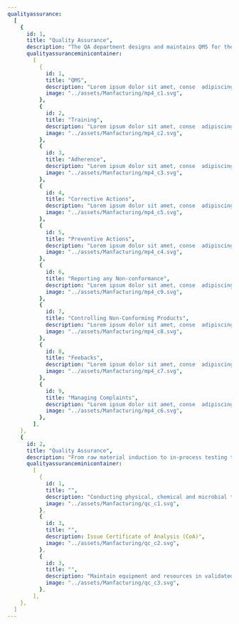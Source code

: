 ```yaml
---
qualityassurance:
  [
    {
      id: 1,
      title: "Quality Assurance",
      description: "The QA department designs and maintains QMS for the company. It identifies the general and specific issues of the organisation and is involved in continuous improvement through preventive and corrective actions. While conducting stringent audits periodically, it enables the comprehensive, adequate and effective implementation of the QMS.",
      qualityassuranceminicontainer:
        [
          {
            id: 1,
            title: "QMS",
            description: "Lorem ipsum dolor sit amet, conse  adipiscing elit.",
            image: "../assets/Manfacturing/mp4_c1.svg",
          },
          {
            id: 2,
            title: "Training",
            description: "Lorem ipsum dolor sit amet, conse  adipiscing elit.",
            image: "../assets/Manfacturing/mp4_c2.svg",
          },
          {
            id: 3,
            title: "Adherence",
            description: "Lorem ipsum dolor sit amet, conse  adipiscing elit.",
            image: "../assets/Manfacturing/mp4_c3.svg",
          },
          {
            id: 4,
            title: "Corrective Actions",
            description: "Lorem ipsum dolor sit amet, conse  adipiscing elit.",
            image: "../assets/Manfacturing/mp4_c5.svg",
          },
          {
            id: 5,
            title: "Preventive Actions",
            description: "Lorem ipsum dolor sit amet, conse  adipiscing elit.",
            image: "../assets/Manfacturing/mp4_c4.svg",
          },
          {
            id: 6,
            title: "Reporting any Non-conformance",
            description: "Lorem ipsum dolor sit amet, conse  adipiscing elit.",
            image: "../assets/Manfacturing/mp4_c9.svg",
          },
          {
            id: 7,
            title: "Controlling Non-Conforming Products",
            description: "Lorem ipsum dolor sit amet, conse  adipiscing elit.",
            image: "../assets/Manfacturing/mp4_c8.svg",
          },
          {
            id: 8,
            title: "Feebacks",
            description: "Lorem ipsum dolor sit amet, conse  adipiscing elit.",
            image: "../assets/Manfacturing/mp4_c7.svg",
          },
          {
            id: 9,
            title: "Managing Complaints",
            description: "Lorem ipsum dolor sit amet, conse  adipiscing elit.",
            image: "../assets/Manfacturing/mp4_c6.svg",
          },
        ],
    },
    {
      id: 2,
      title: "Quality Assurance",
      description: "From raw material induction to in-process testing to finished product testing, Quality Control department plays an important role at every stage of the product life cycle. The identity, purity, stability and potency of the products is established and ensured through rigorous adherence to predetermined specifications of globally approved Pharmacopeia (USP, BP and IP).",
      qualityassuranceminicontainer:
        [
          {
            id: 1,
            title: "",
            description: "Conducting physical, chemical and microbial tests on materials and products",
            image: "../assets/Manfacturing/qc_c1.svg",
          },
          {
            id: 3,
            title: "",
            description: Issue Certificate of Analysis (CoA)",
            image: "../assets/Manfacturing/qc_c2.svg",
          },
          {
            id: 3,
            title: "",
            description: "Maintain equipment and resources in validated/qualified status",
            image: "../assets/Manfacturing/qc_c3.svg",
          },
        ],
    },
  ]
---
```

